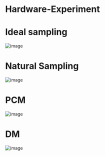 # Hardware-Experiment
# Ideal sampling
![image](https://github.com/user-attachments/assets/77bd9c11-691d-4c04-bd01-505d0f7e2fea)

# Natural Sampling
![image](https://github.com/user-attachments/assets/60ea69cf-6788-4955-8eef-5f28c70c7557)

# PCM
![image](https://github.com/user-attachments/assets/9400608d-33ca-4fae-9e7c-18952b550932)

# DM
![image](https://github.com/user-attachments/assets/ed1f913d-d49a-42e9-9cfc-24ee23df9ec8)
